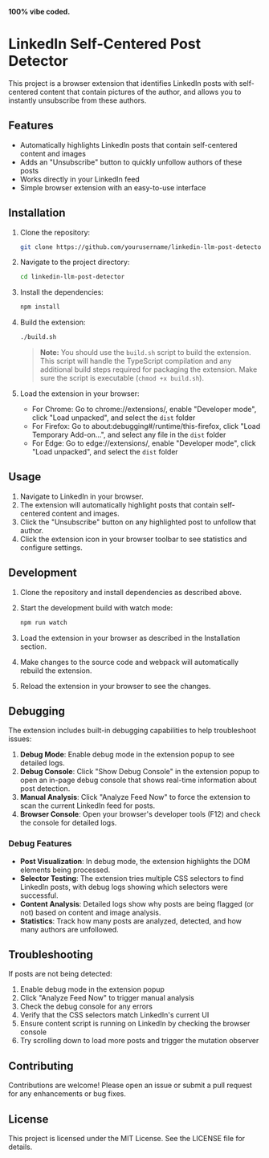 **100% vibe coded.**

# LinkedIn Self-Centered Post Detector

This project is a browser extension that identifies LinkedIn posts with self-centered content that contain pictures of the author, and allows you to instantly unsubscribe from these authors.

## Features

- Automatically highlights LinkedIn posts that contain self-centered content and images
- Adds an "Unsubscribe" button to quickly unfollow authors of these posts
- Works directly in your LinkedIn feed
- Simple browser extension with an easy-to-use interface

## Installation

1. Clone the repository:

   ```sh
   git clone https://github.com/yourusername/linkedin-llm-post-detector.git
   ```

2. Navigate to the project directory:

   ```sh
   cd linkedin-llm-post-detector
   ```

3. Install the dependencies:

   ```sh
   npm install
   ```

4. Build the extension:

   ```sh
   ./build.sh
   ```

   > **Note:** You should use the `build.sh` script to build the extension. This script will handle the TypeScript compilation and any additional build steps required for packaging the extension. Make sure the script is executable (`chmod +x build.sh`).

5. Load the extension in your browser:
   - For Chrome: Go to chrome://extensions/, enable "Developer mode", click "Load unpacked", and select the `dist` folder
   - For Firefox: Go to about:debugging#/runtime/this-firefox, click "Load Temporary Add-on...", and select any file in the `dist` folder
   - For Edge: Go to edge://extensions/, enable "Developer mode", click "Load unpacked", and select the `dist` folder

## Usage

1. Navigate to LinkedIn in your browser.
2. The extension will automatically highlight posts that contain self-centered content and images.
3. Click the "Unsubscribe" button on any highlighted post to unfollow that author.
4. Click the extension icon in your browser toolbar to see statistics and configure settings.

## Development

1. Clone the repository and install dependencies as described above.
2. Start the development build with watch mode:

   ```sh
   npm run watch
   ```

3. Load the extension in your browser as described in the Installation section.
4. Make changes to the source code and webpack will automatically rebuild the extension.
5. Reload the extension in your browser to see the changes.

## Debugging

The extension includes built-in debugging capabilities to help troubleshoot issues:

1. **Debug Mode**: Enable debug mode in the extension popup to see detailed logs.
2. **Debug Console**: Click "Show Debug Console" in the extension popup to open an in-page debug console that shows real-time information about post detection.
3. **Manual Analysis**: Click "Analyze Feed Now" to force the extension to scan the current LinkedIn feed for posts.
4. **Browser Console**: Open your browser's developer tools (F12) and check the console for detailed logs.

### Debug Features

- **Post Visualization**: In debug mode, the extension highlights the DOM elements being processed.
- **Selector Testing**: The extension tries multiple CSS selectors to find LinkedIn posts, with debug logs showing which selectors were successful.
- **Content Analysis**: Detailed logs show why posts are being flagged (or not) based on content and image analysis.
- **Statistics**: Track how many posts are analyzed, detected, and how many authors are unfollowed.

## Troubleshooting

If posts are not being detected:

1. Enable debug mode in the extension popup
2. Click "Analyze Feed Now" to trigger manual analysis
3. Check the debug console for any errors
4. Verify that the CSS selectors match LinkedIn's current UI
5. Ensure content script is running on LinkedIn by checking the browser console
6. Try scrolling down to load more posts and trigger the mutation observer

## Contributing

Contributions are welcome! Please open an issue or submit a pull request for any enhancements or bug fixes.

## License

This project is licensed under the MIT License. See the LICENSE file for details.